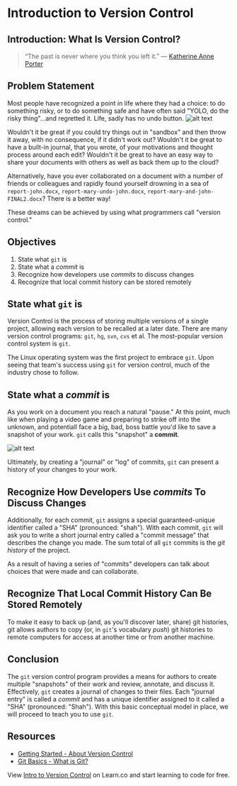 # Introduction to Version Control

## Introduction: What Is Version Control?

> “The past is never where you think you left it.” — [Katherine Anne Porter](http://en.wikipedia.org/wiki/Katherine_Anne_Porter)

## Problem Statement

Most people have recognized a point in life where they had a choice: to do
something risky, or to do something safe and have often said "YOLO, do the risky
thing"...and regretted it. Life, sadly has no undo button.
![alt text](https://curriculum-content.s3.amazonaws.com/curriculum-content/git-version-control-101/choices.gif "You tried to ford the river, didn't you?")

Wouldn't it be great if you could try things out in "sandbox" and then throw it
away, with no consequence, if it didn't work out? Wouldn't it be great to have
a built-in journal, that you wrote, of your motivations and thought process
around each edit?  Wouldn't it be great to have an easy way to share your
documents with others as well as back them up to the cloud?

Alternatively, have you ever collaborated on a document with a number of
friends or colleagues and rapidly found yourself drowning in a sea of
`report-john.docx`, `report-mary-undo-john.docx`,
`report-mary-and-john-FINAL2.docx`? There is a better way!

These dreams can be achieved by using what programmers call "version control."

## Objectives

1. State what `git` is
2. State what a _commit_ is
3. Recognize how developers use _commits_ to discuss changes
4. Recognize that local commit history can be stored remotely

## State what `git` is

Version Control is the process of storing multiple versions of a single
project, allowing each version to be recalled at a later date. There are many
version control programs: `git`, `hg`, `svn`, `cvs` et al. The most-popular
version control system is `git`.

The Linux operating system was the first project to embrace `git`. Upon seeing
that team's success using `git` for version control, much of the industry chose
to follow.

## State what a _commit_ is

As you work on a document you reach a natural "pause." At this point, much like
when playing a video game and preparing to strike off into the unknown, and potentiall face a big, bad, boss battle you'd like to save a snapshot of your 
work. `git` calls this "snapshot" a **commit**.

![alt text](https://curriculum-content.s3.amazonaws.com/curriculum-content/git-version-control-101/savepoint.png "Continue and save, or continue without save? That is the question.")

Ultimately, by creating a "journal" or "log" of commits, `git` can present a
history of your changes to your work.

## Recognize How Developers Use _commits_ To Discuss Changes

Additionally, for each commit, `git` assigns a special guaranteed-unique
identifier called a "SHA" (pronounced: "shah"). With each commit, `git` will
ask you to write a short journal entry called a "commit message" that
describes the change you made. The sum total of all `git` commits is the _git
history_ of the project.

As a result of having a series of "commits" developers can talk about choices
that were made and can collaborate.

## Recognize That Local Commit History Can Be Stored Remotely

To make it easy to back up (and, as you'll discover later, share) git
histories, git allows authors to copy (or, in `git`'s vocabulary _push_) git
histories to remote computers for access at another time or from another machine.

## Conclusion

The `git` version control program provides a means for authors to create
multiple "snapshots" of their work and review, annotate, and discuss it.
Effectively, `git` creates a journal of changes to their files. Each "journal
entry" is called a _commit_ and has a unique identifier assigned to it called a
"SHA" (pronounced: "Shah"). With this basic conceptual model in place, we will
proceed to teach you to use `git`.

## Resources

* [Getting Started - About Version Control](http://git-scm.com/book/en/Getting-Started-About-Version-Control)
* [Git Basics - What is Git?](http://git-scm.com/video/what-is-git)

<p data-visibility='hidden'>View <a href='https://learn.co/lessons/git-version-control-101' title='Intro to Version Control'>Intro to Version Control</a> on Learn.co and start learning to code for free.</p>
